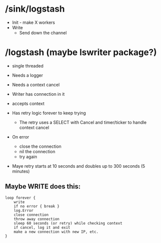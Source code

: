 

/sink/logstash
==============
* Init - make X workers
* Write
    * Send down the channel

/logstash (maybe lswriter package?)
=========

* single threaded
* Needs a logger
* Needs a context cancel
* Writer has connection in it
* accepts context
* Has retry logic forever to keep trying
    * The retry uses a SELECT with Cancel and timer/ticker to handle context cancel
* On error
    * close the connection
    * nil the connection
    * try again

* Maye retry starts at 10 seconds and doubles up to 300 seconds (5 minutes)

Maybe WRITE does this:
-----------
```
loop forever {
    write 
    if no error { break }
    log.Error 
    close connection 
    throw away connection
    sleep 60 seconds (or retry) while checking context
    if cancel, log it and exit 
    make a new connection with new IP, etc.
}
```
	